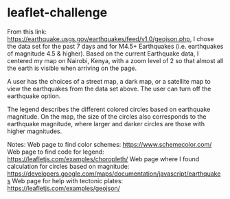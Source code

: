# leaflet-challenge

From this link: https://earthquake.usgs.gov/earthquakes/feed/v1.0/geojson.php, I chose the data set for the past 7 days and for M4.5+ Earthquakes (i.e. earthquakes of magnitude 4.5 & higher). Based on the current Earthquake data, I centered my map on Nairobi, Kenya, with a zoom level of 2 so that almost all the earth is visible when arriving on the page.

A user has the choices of a street map, a dark map, or a satellite map to view the earthquakes from the data set above. The user can turn off the earthquake option.

The legend describes the different colored circles based on earthquake magnitude. On the map, the size of the circles also corresponds to the earthquake magnitude, where larger and darker circles are those with higher magnitudes.

Notes: Web page to find color schemes: https://www.schemecolor.com/
       Web page to find code for legend: https://leafletjs.com/examples/choropleth/
       Web page where I found calculation for circles based on magnitude:
            https://developers.google.com/maps/documentation/javascript/earthquakes
       Web page for help with tectonic plates: https://leafletjs.com/examples/geojson/     